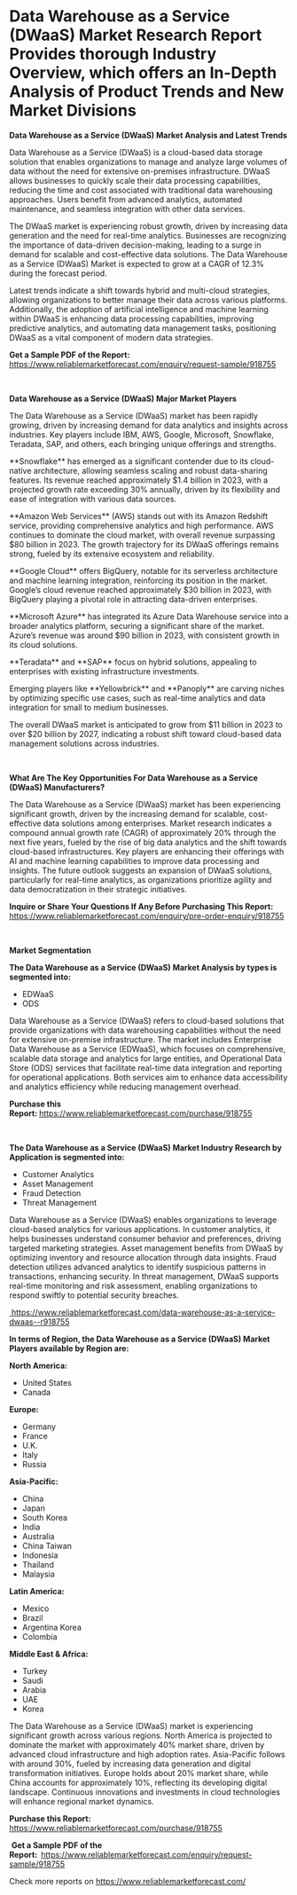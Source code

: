 <p><h1>Data Warehouse as a Service (DWaaS) Market Research Report Provides thorough Industry Overview, which offers an In-Depth Analysis of Product Trends and New Market Divisions</h1></p><p><strong>Data Warehouse as a Service (DWaaS) Market Analysis and Latest Trends</strong></p>
<p><p>Data Warehouse as a Service (DWaaS) is a cloud-based data storage solution that enables organizations to manage and analyze large volumes of data without the need for extensive on-premises infrastructure. DWaaS allows businesses to quickly scale their data processing capabilities, reducing the time and cost associated with traditional data warehousing approaches. Users benefit from advanced analytics, automated maintenance, and seamless integration with other data services.</p><p>The DWaaS market is experiencing robust growth, driven by increasing data generation and the need for real-time analytics. Businesses are recognizing the importance of data-driven decision-making, leading to a surge in demand for scalable and cost-effective data solutions. The Data Warehouse as a Service (DWaaS) Market is expected to grow at a CAGR of 12.3% during the forecast period. </p><p>Latest trends indicate a shift towards hybrid and multi-cloud strategies, allowing organizations to better manage their data across various platforms. Additionally, the adoption of artificial intelligence and machine learning within DWaaS is enhancing data processing capabilities, improving predictive analytics, and automating data management tasks, positioning DWaaS as a vital component of modern data strategies.</p></p>
<p><strong>Get a Sample PDF of the Report:&nbsp;</strong> <a href="https://www.reliablemarketforecast.com/enquiry/request-sample/918755?utm_campaign=2875&utm_medium=2&utm_source=Github&utm_content=ia&utm_term=11032025&utm_id=data-warehouse-as-a-service-dwaas">https://www.reliablemarketforecast.com/enquiry/request-sample/918755</a></p>
<p>&nbsp;</p>
<p><strong>Data Warehouse as a Service (DWaaS) Major Market Players</strong></p>
<p><p>The Data Warehouse as a Service (DWaaS) market has been rapidly growing, driven by increasing demand for data analytics and insights across industries. Key players include IBM, AWS, Google, Microsoft, Snowflake, Teradata, SAP, and others, each bringing unique offerings and strengths.</p><p>**Snowflake** has emerged as a significant contender due to its cloud-native architecture, allowing seamless scaling and robust data-sharing features. Its revenue reached approximately $1.4 billion in 2023, with a projected growth rate exceeding 30% annually, driven by its flexibility and ease of integration with various data sources.</p><p>**Amazon Web Services** (AWS) stands out with its Amazon Redshift service, providing comprehensive analytics and high performance. AWS continues to dominate the cloud market, with overall revenue surpassing $80 billion in 2023. The growth trajectory for its DWaaS offerings remains strong, fueled by its extensive ecosystem and reliability.</p><p>**Google Cloud** offers BigQuery, notable for its serverless architecture and machine learning integration, reinforcing its position in the market. Google’s cloud revenue reached approximately $30 billion in 2023, with BigQuery playing a pivotal role in attracting data-driven enterprises.</p><p>**Microsoft Azure** has integrated its Azure Data Warehouse service into a broader analytics platform, securing a significant share of the market. Azure’s revenue was around $90 billion in 2023, with consistent growth in its cloud solutions.</p><p>**Teradata** and **SAP** focus on hybrid solutions, appealing to enterprises with existing infrastructure investments. </p><p>Emerging players like **Yellowbrick** and **Panoply** are carving niches by optimizing specific use cases, such as real-time analytics and data integration for small to medium businesses. </p><p>The overall DWaaS market is anticipated to grow from $11 billion in 2023 to over $20 billion by 2027, indicating a robust shift toward cloud-based data management solutions across industries.</p></p>
<p>&nbsp;</p>
<p><strong>What Are The Key Opportunities For Data Warehouse as a Service (DWaaS) Manufacturers?</strong></p>
<p><p>The Data Warehouse as a Service (DWaaS) market has been experiencing significant growth, driven by the increasing demand for scalable, cost-effective data solutions among enterprises. Market research indicates a compound annual growth rate (CAGR) of approximately 20% through the next five years, fueled by the rise of big data analytics and the shift towards cloud-based infrastructures. Key players are enhancing their offerings with AI and machine learning capabilities to improve data processing and insights. The future outlook suggests an expansion of DWaaS solutions, particularly for real-time analytics, as organizations prioritize agility and data democratization in their strategic initiatives.</p></p>
<p><strong>Inquire or Share Your Questions If Any Before Purchasing This Report:</strong> <a href="https://www.reliablemarketforecast.com/enquiry/pre-order-enquiry/918755?utm_campaign=2875&utm_medium=2&utm_source=Github&utm_content=ia&utm_term=11032025&utm_id=data-warehouse-as-a-service-dwaas">https://www.reliablemarketforecast.com/enquiry/pre-order-enquiry/918755</a></p>
<p>&nbsp;</p>
<p><strong>Market Segmentation</strong></p>
<p><strong>The Data Warehouse as a Service (DWaaS) Market Analysis by types is segmented into:</strong></p>
<p><ul><li>EDWaaS</li><li>ODS</li></ul></p>
<p><p>Data Warehouse as a Service (DWaaS) refers to cloud-based solutions that provide organizations with data warehousing capabilities without the need for extensive on-premise infrastructure. The market includes Enterprise Data Warehouse as a Service (EDWaaS), which focuses on comprehensive, scalable data storage and analytics for large entities, and Operational Data Store (ODS) services that facilitate real-time data integration and reporting for operational applications. Both services aim to enhance data accessibility and analytics efficiency while reducing management overhead.</p></p>
<p><strong>Purchase this Report:&nbsp;</strong><a href="https://www.reliablemarketforecast.com/purchase/918755?utm_campaign=2875&utm_medium=2&utm_source=Github&utm_content=ia&utm_term=11032025&utm_id=data-warehouse-as-a-service-dwaas">https://www.reliablemarketforecast.com/purchase/918755</a></p>
<p>&nbsp;</p>
<p><strong>The Data Warehouse as a Service (DWaaS) Market Industry Research by Application is segmented into:</strong></p>
<p><ul><li>Customer Analytics</li><li>Asset Management</li><li>Fraud Detection</li><li>Threat Management</li></ul></p>
<p><p>Data Warehouse as a Service (DWaaS) enables organizations to leverage cloud-based analytics for various applications. In customer analytics, it helps businesses understand consumer behavior and preferences, driving targeted marketing strategies. Asset management benefits from DWaaS by optimizing inventory and resource allocation through data insights. Fraud detection utilizes advanced analytics to identify suspicious patterns in transactions, enhancing security. In threat management, DWaaS supports real-time monitoring and risk assessment, enabling organizations to respond swiftly to potential security breaches.</p></p>
<p><a href="https://www.reliablemarketforecast.com/data-warehouse-as-a-service-dwaas--r918755?utm_campaign=2875&utm_medium=2&utm_source=Github&utm_content=ia&utm_term=11032025&utm_id=data-warehouse-as-a-service-dwaas">&nbsp;https://www.reliablemarketforecast.com/data-warehouse-as-a-service-dwaas--r918755</a></p>
<p><strong>In terms of Region, the Data Warehouse as a Service (DWaaS) Market Players available by Region are:</strong></p>
<p>
    <p> <strong> North America: </strong>
        <ul>
            <li>United States</li>
            <li>Canada</li>
        </ul>
        </p> 
    <p> <strong> Europe: </strong>
        <ul>
            <li>Germany</li>
            <li>France</li>
            <li>U.K.</li>
            <li>Italy</li>
            <li>Russia</li>
        </ul>
        </p> 
    <p> <strong> Asia-Pacific: </strong>
        <ul>
            <li>China</li>
            <li>Japan</li>
            <li>South Korea</li>
            <li>India</li>
            <li>Australia</li>
            <li>China Taiwan</li>
            <li>Indonesia</li>
            <li>Thailand</li>
            <li>Malaysia</li>
        </ul>
        </p> 
    <p> <strong> Latin America: </strong>
        <ul>
            <li>Mexico</li>
            <li>Brazil</li>
            <li>Argentina Korea</li>
            <li>Colombia</li>
        </ul>
        </p> 
    <p> <strong> Middle East & Africa: </strong>
        <ul>
            <li>Turkey</li>
            <li>Saudi</li>
            <li>Arabia</li>
            <li>UAE</li>
            <li>Korea</li>
        </ul>
    </p>
    </p>
<p><p>The Data Warehouse as a Service (DWaaS) market is experiencing significant growth across various regions. North America is projected to dominate the market with approximately 40% market share, driven by advanced cloud infrastructure and high adoption rates. Asia-Pacific follows with around 30%, fueled by increasing data generation and digital transformation initiatives. Europe holds about 20% market share, while China accounts for approximately 10%, reflecting its developing digital landscape. Continuous innovations and investments in cloud technologies will enhance regional market dynamics.</p></p>
<p><strong>Purchase this Report: </strong><a href="https://www.reliablemarketforecast.com/purchase/918755?utm_campaign=2875&utm_medium=2&utm_source=Github&utm_content=ia&utm_term=11032025&utm_id=data-warehouse-as-a-service-dwaas">https://www.reliablemarketforecast.com/purchase/918755</a></p>
<p>&nbsp;<strong>Get a Sample PDF of the Report:&nbsp;&nbsp;</strong><a href="https://www.reliablemarketforecast.com/enquiry/request-sample/918755?utm_campaign=2875&utm_medium=2&utm_source=Github&utm_content=ia&utm_term=11032025&utm_id=data-warehouse-as-a-service-dwaas">https://www.reliablemarketforecast.com/enquiry/request-sample/918755</a></p>
<p><strong></strong></p>
<p>Check more reports on <a href="https://www.reliablemarketforecast.com/?utm_campaign=2875&utm_medium=2&utm_source=Github&utm_content=ia&utm_term=11032025&utm_id=data-warehouse-as-a-service-dwaas">https://www.reliablemarketforecast.com/</a></p>